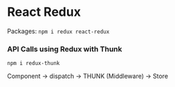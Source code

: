 # React Redux

Packages: `npm i redux react-redux`

### API Calls using Redux with Thunk

`npm i redux-thunk`

Component -> dispatch -> THUNK (Middleware) -> Store
